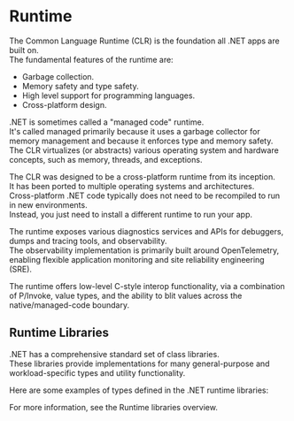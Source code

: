 # Runtime

The Common Language Runtime (CLR) is the foundation all .NET apps are built on.  
The fundamental features of the runtime are:

- Garbage collection.
- Memory safety and type safety.
- High level support for programming languages.
- Cross-platform design.

.NET is sometimes called a "managed code" runtime.  
It's called managed primarily because it uses a garbage collector for memory management and because it enforces type and memory safety.  
The CLR virtualizes (or abstracts) various operating system and hardware concepts, such as memory, threads, and exceptions.

The CLR was designed to be a cross-platform runtime from its inception.  
It has been ported to multiple operating systems and architectures.  
Cross-platform .NET code typically does not need to be recompiled to run in new environments.  
Instead, you just need to install a different runtime to run your app.

The runtime exposes various diagnostics services and APIs for debuggers, dumps and tracing tools, and observability.  
The observability implementation is primarily built around OpenTelemetry, enabling flexible application monitoring and site reliability engineering (SRE).

The runtime offers low-level C-style interop functionality, via a combination of P/Invoke, value types, and the ability to blit values across the native/managed-code boundary.

## Runtime Libraries

.NET has a comprehensive standard set of class libraries.  
These libraries provide implementations for many general-purpose and workload-specific types and utility functionality.

Here are some examples of types defined in the .NET runtime libraries:

<!-- - Every .NET type derives from the System.Object type.
- Primitive value types, such as System.Boolean and System.Int32.
- Collections, such as System.Collections.Generic.List<T> and System.Collections.Generic.Dictionary<TKey,TValue>.
- Data types, such as System.Data.DataSet and System.Data.DataTable.
- Network utility types, such as System.Net.Http.HttpClient.
- File and stream I/O utility types, such as System.IO.FileStream and System.IO.TextWriter.
- Serialization utility types, such as System.Text.Json.JsonSerializer and System.Xml.Serialization.XmlSerializer.
- High-performance types, such as System.Span<T>, System.Numerics.Vector, and Pipelines. -->

For more information, see the Runtime libraries overview.
